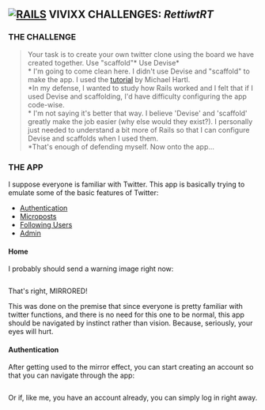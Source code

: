 ## **[![RAILS]("Rails")](http://rubyonrails.org/) VIVIXX CHALLENGES: _RettiwtRT_**

### THE CHALLENGE
> Your task is to create your own twitter clone using the board we have created together.
Use "scaffold"*
Use Devise*
\
\* I'm going to come clean here. I didn't use Devise and "scaffold" to make the app. I used the [tutorial](https://www.railstutorial.org/book/static_pages) by Michael Hartl.
\
*In my defense, I wanted to study how Rails worked and I felt that if I used Devise and scaffolding, I'd have difficulty configuring the app code-wise.
\
\* I'm not saying it's better that way. I believe 'Devise' and 'scaffold' greatly make the job easier (why else would they exist?). I personally just needed to understand a bit more of Rails so that I can configure Devise and scaffolds when I used them.
\
\*That's enough of defending myself. Now onto the app...

### THE APP
I suppose everyone is familiar with Twitter. This app is basically trying to emulate some of the basic features of Twitter:

- [Authentication](#)
- [Microposts](#)
- [Following Users](#)
- [Admin](#)

#### Home

I probably should send a warning image right now:

![]()

That's right, MIRRORED!

This was done on the premise that since everyone is pretty familiar with twitter functions, and there is no need for this one to be normal, this app should be navigated by instinct rather than vision. Because, seriously, your eyes will hurt.

#### Authentication
After getting used to the mirror effect, you can start creating an account so that you can navigate through the app:

![]()

Or if, like me, you have an account already, you can simply log in right away.

![]()
